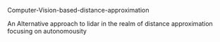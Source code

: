 Computer-Vision-based-distance-approximation

An Alternative approach to lidar in the realm of distance approximation focusing on autonomousity
